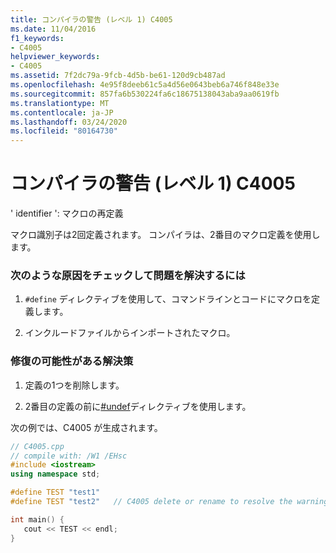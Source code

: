 ```yaml
---
title: コンパイラの警告 (レベル 1) C4005
ms.date: 11/04/2016
f1_keywords:
- C4005
helpviewer_keywords:
- C4005
ms.assetid: 7f2dc79a-9fcb-4d5b-be61-120d9cb487ad
ms.openlocfilehash: 4e95f8deeb61c5a4d56e0643beb6a746f848e33e
ms.sourcegitcommit: 857fa6b530224fa6c18675138043aba9aa0619fb
ms.translationtype: MT
ms.contentlocale: ja-JP
ms.lasthandoff: 03/24/2020
ms.locfileid: "80164730"
---
```

# <a name="compiler-warning-level-1-c4005"></a>コンパイラの警告 (レベル 1) C4005

' identifier ': マクロの再定義

マクロ識別子は2回定義されます。 コンパイラは、2番目のマクロ定義を使用します。

### <a name="to-fix-by-checking-the-following-possible-causes"></a>次のような原因をチェックして問題を解決するには

1. `#define` ディレクティブを使用して、コマンドラインとコードにマクロを定義します。

1. インクルードファイルからインポートされたマクロ。

### <a name="to-fix-by-using-the-following-possible-solutions"></a>修復の可能性がある解決策

1. 定義の1つを削除します。

1. 2番目の定義の前に[#undef](../../preprocessor/hash-undef-directive-c-cpp.md)ディレクティブを使用します。

次の例では、C4005 が生成されます。

```cpp
// C4005.cpp
// compile with: /W1 /EHsc
#include <iostream>
using namespace std;

#define TEST "test1"
#define TEST "test2"   // C4005 delete or rename to resolve the warning

int main() {
   cout << TEST << endl;
}
```
